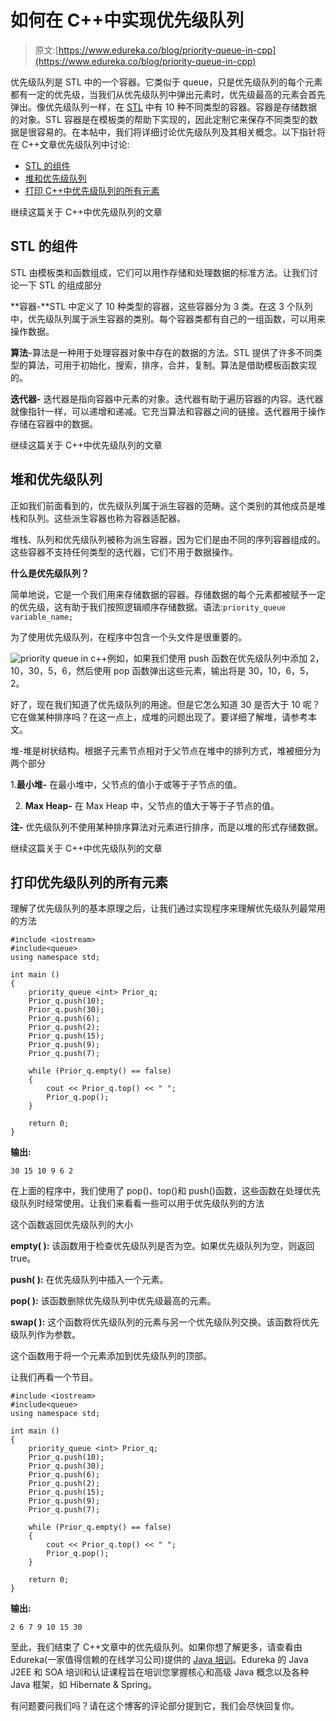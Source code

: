 # 如何在 C++中实现优先级队列

> 原文:[https://www.edureka.co/blog/priority-queue-in-cpp](https://www.edureka.co/blog/priority-queue-in-cpp)

优先级队列是 STL 中的一个容器。它类似于 queue，只是优先级队列的每个元素都有一定的优先级，当我们从优先级队列中弹出元素时，优先级最高的元素会首先弹出。像优先级队列一样，在 [STL](https://www.edureka.co/blog/stl-in-cpp/) 中有 10 种不同类型的容器。容器是存储数据的对象。STL 容器是在模板类的帮助下实现的，因此定制它来保存不同类型的数据是很容易的。在本帖中，我们将详细讨论优先级队列及其相关概念。以下指针将在 C++文章优先级队列中讨论:

*   [STL 的组件](#ComponentsofSTL)
*   [堆和优先级队列](#HeapsandPriorityqueue)
*   [打印 C++中优先级队列的所有元素](#PrintingalltheelementsofPriorityQueue)

继续这篇关于 C++中优先级队列的文章

## **STL 的组件**

STL 由模板类和函数组成，它们可以用作存储和处理数据的标准方法。让我们讨论一下 STL 的组成部分

**容器-**STL 中定义了 10 种类型的容器，这些容器分为 3 类。在这 3 个队列中，优先级队列属于派生容器的类别。每个容器类都有自己的一组函数，可以用来操作数据。

**算法**–算法是一种用于处理容器对象中存在的数据的方法。STL 提供了许多不同类型的算法，可用于初始化，搜索，排序，合并，复制。算法是借助模板函数实现的。

**迭代器-** 迭代器是指向容器中元素的对象。迭代器有助于遍历容器的内容。迭代器就像指针一样，可以递增和递减。它充当算法和容器之间的链接。迭代器用于操作存储在容器中的数据。

继续这篇关于 C++中优先级队列的文章

## **堆和优先级队列**

正如我们前面看到的，优先级队列属于派生容器的范畴。这个类别的其他成员是堆栈和队列。这些派生容器也称为容器适配器。

堆栈、队列和优先级队列被称为派生容器，因为它们是由不同的序列容器组成的。这些容器不支持任何类型的迭代器，它们不用于数据操作。

**什么是优先级队列？**

简单地说，它是一个我们用来存储数据的容器。存储数据的每个元素都被赋予一定的优先级，这有助于我们按照逻辑顺序存储数据。语法:`priority_queue variable_name;`

为了使用优先级队列，在程序中包含一个头文件是很重要的。

![priority queue in c++](../Images/ac492a288f00cf9ccdda88602be45ff5.png)例如，如果我们使用 push 函数在优先级队列中添加 2，10，30，5，6，然后使用 pop 函数弹出这些元素，输出将是 30，10，6，5，2。

好了，现在我们知道了优先级队列的用途。但是它怎么知道 30 是否大于 10 呢？它在做某种排序吗？在这一点上，成堆的问题出现了。要详细了解堆，请参考本文。

堆-堆是树状结构。根据子元素节点相对于父节点在堆中的排列方式，堆被细分为两个部分

1.**最小堆-** 在最小堆中，父节点的值小于或等于子节点的值。

2. **Max Heap-** 在 Max Heap 中，父节点的值大于等于子节点的值。

**注-** 优先级队列不使用某种排序算法对元素进行排序，而是以堆的形式存储数据。

继续这篇关于 C++中优先级队列的文章

## **打印优先级队列的所有元素**

理解了优先级队列的基本原理之后，让我们通过实现程序来理解优先级队列最常用的方法

```
#include <iostream>
#include<queue>
using namespace std; 

int main () 
{ 
    priority_queue <int> Prior_q; 
    Prior_q.push(10); 
    Prior_q.push(30); 
    Prior_q.push(6); 
    Prior_q.push(2); 
    Prior_q.push(15);
    Prior_q.push(9);
    Prior_q.push(7);

    while (Prior_q.empty() == false) 
    { 
        cout << Prior_q.top() << " "; 
        Prior_q.pop(); 
    } 

    return 0; 
}
```

**输出:**

`30 15 10 9 6 2`

在上面的程序中，我们使用了 pop()、top()和 push()函数，这些函数在处理优先级队列时经常使用。让我们来看看一些可以用于优先级队列的方法

这个函数返回优先级队列的大小

**empty( ):** 该函数用于检查优先级队列是否为空。如果优先级队列为空，则返回 true。

**push( ):** 在优先级队列中插入一个元素。

**pop( ):** 该函数删除优先级队列中优先级最高的元素。

**swap( ):** 这个函数将优先级队列的元素与另一个优先级队列交换。该函数将优先级队列作为参数。

这个函数用于将一个元素添加到优先级队列的顶部。

让我们再看一个节目。

```
#include <iostream>
#include<queue>
using namespace std; 

int main () 
{ 
    priority_queue <int> Prior_q; 
    Prior_q.push(10); 
    Prior_q.push(30); 
    Prior_q.push(6); 
    Prior_q.push(2); 
    Prior_q.push(15);
    Prior_q.push(9);
    Prior_q.push(7);

    while (Prior_q.empty() == false) 
    { 
        cout << Prior_q.top() << " "; 
        Prior_q.pop(); 
    } 

    return 0; 
}
```

**输出:**

`2 6 7 9 10 15 30`

至此，我们结束了 C++文章中的优先级队列。如果你想了解更多，请查看由 Edureka(一家值得信赖的在线学习公司)提供的  [Java 培训](https://www.edureka.co/java-j2ee-soa-training)。Edureka 的 Java J2EE 和 SOA 培训和认证课程旨在培训您掌握核心和高级 Java 概念以及各种 Java 框架，如 Hibernate & Spring。

有问题要问我们吗？请在这个博客的评论部分提到它，我们会尽快回复你。